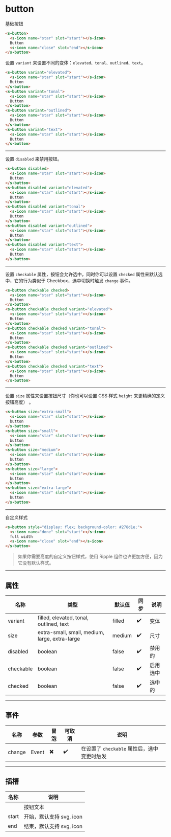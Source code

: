 # button

基础按钮

```html preview
<s-button>
  <s-icon name="star" slot="start"></s-icon>
  Button
  <s-icon name="close" slot="end"></s-icon>
</s-button>
```

设置 `variant` 来设置不同的变体：`elevated、tonal、outlined、text`。

```html preview
<s-button variant="elevated">
  <s-icon name="star" slot="start"></s-icon>
  Button
</s-button>
<s-button variant="tonal">
  <s-icon name="star" slot="start"></s-icon>
  Button
</s-button>
<s-button variant="outlined">
  <s-icon name="star" slot="start"></s-icon>
  Button
</s-button>
<s-button variant="text">
  <s-icon name="star" slot="start"></s-icon>
  Button
</s-button>
```

---

设置 `disabled` 来禁用按钮。

```html preview
<s-button disabled> 
  <s-icon name="star" slot="start"></s-icon>
  Button
</s-button>
<s-button disabled variant="elevated">
  <s-icon name="star" slot="start"></s-icon>
  Button
</s-button>
<s-button disabled variant="tonal"> 
  <s-icon name="star" slot="start"></s-icon>
  Button
</s-button>
<s-button disabled variant="outlined">
  <s-icon name="star" slot="start"></s-icon>
  Button
</s-button>
<s-button disabled variant="text">
  <s-icon name="star" slot="start"></s-icon>
  Button
</s-button>
```

---

设置 `checkable` 属性，按钮会允许选中，同时你可以设置 `checked` 属性来默认选中，它的行为类似于 Checkbox，选中切换时触发 `change` 事件。

```html preview
<s-button checkable checked>
  <s-icon name="star" slot="start"></s-icon>
  Button
</s-button>
<s-button checkable checked variant="elevated">
  <s-icon name="star" slot="start"></s-icon>
  Button
</s-button>
<s-button checkable checked variant="tonal">
  <s-icon name="star" slot="start"></s-icon>
  Button
</s-button>
<s-button checkable checked variant="outlined">
  <s-icon name="star" slot="start"></s-icon>
  Button
</s-button>
<s-button checkable checked variant="text">
  <s-icon name="star" slot="start"></s-icon>
  Button
</s-button>
```

---

设置 `size` 属性来设置按钮尺寸（你也可以设置 CSS 样式 `height` 来更精确的定义按钮高度） 。

```html preview
<s-button size="extra-small"> 
  <s-icon name="star" slot="start"></s-icon>
  button
</s-button>
<s-button size="small"> 
  <s-icon name="star" slot="start"></s-icon>
  button
</s-button>
<s-button size="medium"> 
  <s-icon name="star" slot="start"></s-icon>
  button
</s-button>
<s-button size="large"> 
  <s-icon name="star" slot="start"></s-icon>
  button
</s-button>
<s-button size="extra-large"> 
  <s-icon name="star" slot="start"></s-icon>
  button
</s-button>
```

---

自定义样式

```html preview
<s-button style="display: flex; background-color: #278d1e;"> 
  <s-icon name="done" slot="start"></s-icon>
  full width
  <s-icon name="close" slot="end"></s-icon>
</s-button>
```

> 如果你需要高度的自定义按钮样式，使用 Ripple 组件也许更加方便，因为它没有默认样式。

---

## 属性

| 名称      | 类型                                           | 默认值 | 同步 | 说明     |
| --------- | ---------------------------------------------- | ------ | ---- | -------- |
| variant   | filled, elevated, tonal, outlined, text        | filled | ✔️ | 变体     |
| size      | extra-small, small, medium, large, extra-large | medium | ✔️ | 尺寸     |
| disabled  | boolean                                        | false  | ✔️ | 禁用的   |
| checkable | boolean                                        | false  | ✔️ | 启用选中 |
| checked   | boolean                                        | false  | ✔️ | 选中的   |

---

## 事件

| 名称   | 参数  | 冒泡 | 可取消 | 说明                                        |
| ------ | ----- | ---- | ------ | ------------------------------------------- |
| change | Event | ✖️ | ✔️   | 在设置了 `checkable` 属性后，选中变更时触发 |

---

## 插槽

| 名称  | 说明                     |
| ----- | ------------------------ |
|       | 按钮文本                 |
| start | 开始，默认支持 svg, icon |
| end   | 结束，默认支持 svg, icon |
